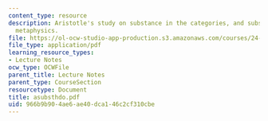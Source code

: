 ```yaml
---
content_type: resource
description: Aristotle's study on substance in the categories, and substance in the
  metaphysics.
file: https://ol-ocw-studio-app-production.s3.amazonaws.com/courses/24-200-ancient-philosophy-fall-2004/966b9b904ae6ae40dca146c2cf310cbe_asubsthdo.pdf
file_type: application/pdf
learning_resource_types:
- Lecture Notes
ocw_type: OCWFile
parent_title: Lecture Notes
parent_type: CourseSection
resourcetype: Document
title: asubsthdo.pdf
uid: 966b9b90-4ae6-ae40-dca1-46c2cf310cbe
---
```

